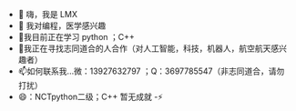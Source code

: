 - 👋 嗨，我是 LMX
- 👀 我对编程，医学感兴趣
- 🌱我目前正在学习 python ；C++
- 💞️我正在寻找志同道合的人合作（对人工智能，科技，机器人，航空航天感兴趣者）
- 📫如何联系我...微：13927632797 ；Q：3697785547（非志同道合，请勿打扰）
- 😄：NCTpython二级；C++ 暂无成就
-⚡

<!---
Eiffel-Tower-LMX/Eiffel-Tower-LMX 是一个✨特殊✨存储库，因为它的“README.md”（此文件）出现在您的 GitHub 个人资料上。
您可以点击“预览”链接查看您的更改。
--->
